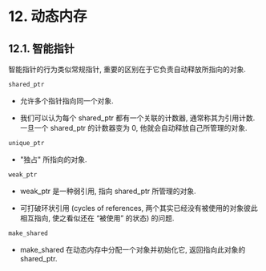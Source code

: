 # 12. 动态内存

## 12.1. 智能指针

智能指针的行为类似常规指针, 重要的区别在于它负责自动释放所指向的对象.

```CPP
shared_ptr
```

*   允许多个指针指向同一个对象.
    
*   我们可以认为每个 shared_ptr 都有一个关联的计数器, 通常称其为引用计数. 一旦一个 shared_ptr 的计数器变为 0, 他就会自动释放自己所管理的对象.

```CPP
unique_ptr
```

*   "独占" 所指向的对象.
    

```CPP
weak_ptr
```

*   weak_ptr 是一种弱引用, 指向 shared_ptr 所管理的对象.
    
*   可打破环状引用 (cycles of references, 两个其实已经没有被使用的对象彼此相互指向, 使之看似还在 “被使用” 的状态) 的问题.
    
```CPP
make_shared
```

*   make_shared 在动态内存中分配一个对象并初始化它, 返回指向此对象的 shared_ptr.